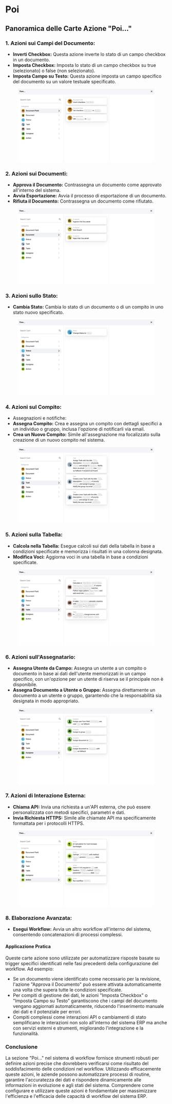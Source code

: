 # Poi

## Panoramica delle Carte Azione "Poi..."

### **1. Azioni sui Campi del Documento:**

* **Inverti Checkbox:** Questa azione inverte lo stato di un campo checkbox in un documento.
* **Imposta Checkbox:** Imposta lo stato di un campo checkbox su true (selezionato) o false (non selezionato).
* **Imposta Campo su Testo:** Questa azione imposta un campo specifico del documento su un valore testuale specificato.

<figure><img src="../../.gitbook/assets/then1.png" alt=""><figcaption></figcaption></figure>

### **2. Azioni sui Documenti:**

* **Approva il Documento:** Contrassegna un documento come approvato all'interno del sistema.
* **Avvia Esportazione:** Avvia il processo di esportazione di un documento.
* **Rifiuta il Documento:** Contrassegna un documento come rifiutato.

<figure><img src="../../.gitbook/assets/then2.png" alt=""><figcaption></figcaption></figure>

### **3. Azioni sullo Stato:**

* **Cambia Stato:** Cambia lo stato di un documento o di un compito in uno stato nuovo specificato.

<figure><img src="../../.gitbook/assets/then3.png" alt=""><figcaption></figcaption></figure>

### **4. Azioni sul Compito:**

* Assegnazioni e notifiche:
* **Assegna Compito:** Crea e assegna un compito con dettagli specifici a un individuo o gruppo, inclusa l'opzione di notificarli via email.
* **Crea un Nuovo Compito:** Simile all'assegnazione ma focalizzato sulla creazione di un nuovo compito nel sistema.

<figure><img src="../../.gitbook/assets/then4.png" alt=""><figcaption></figcaption></figure>

### **5. Azioni sulla Tabella:**

* **Calcola nella Tabella:** Esegue calcoli sui dati della tabella in base a condizioni specificate e memorizza i risultati in una colonna designata.
* **Modifica Voci:** Aggiorna voci in una tabella in base a condizioni specificate.

<figure><img src="../../.gitbook/assets/then5.png" alt=""><figcaption></figcaption></figure>

### **6. Azioni sull'Assegnatario:**

* **Assegna Utente da Campo:** Assegna un utente a un compito o documento in base ai dati dell'utente memorizzati in un campo specifico, con un'opzione per un utente di riserva se il principale non è disponibile.
* **Assegna Documento a Utente o Gruppo:** Assegna direttamente un documento a un utente o gruppo, garantendo che la responsabilità sia designata in modo appropriato.

<figure><img src="../../.gitbook/assets/then6.png" alt=""><figcaption></figcaption></figure>

### **7. Azioni di Interazione Esterna:**

* **Chiama API:** Invia una richiesta a un'API esterna, che può essere personalizzata con metodi specifici, parametri e dati.
* **Invia Richiesta HTTPS:** Simile alle chiamate API ma specificamente formattata per i protocolli HTTPS.

<figure><img src="../../.gitbook/assets/then7.png" alt=""><figcaption></figcaption></figure>

### **8. Elaborazione Avanzata:**

* **Esegui Workflow:** Avvia un altro workflow all'interno del sistema, consentendo concatenazioni di processi complessi.

#### Applicazione Pratica

Queste carte azione sono utilizzate per automatizzare risposte basate su trigger specifici identificati nelle fasi precedenti della configurazione del workflow. Ad esempio:

* Se un documento viene identificato come necessario per la revisione, l'azione "Approva il Documento" può essere attivata automaticamente una volta che supera tutte le condizioni specificate.
* Per compiti di gestione dei dati, le azioni "Imposta Checkbox" o "Imposta Campo su Testo" garantiscono che i campi del documento vengano aggiornati automaticamente, riducendo l'inserimento manuale dei dati e il potenziale per errori.
* Compiti complessi come interazioni API o cambiamenti di stato semplificano le interazioni non solo all'interno del sistema ERP ma anche con servizi esterni e strumenti, migliorando l'integrazione e la funzionalità.

### Conclusione

La sezione "Poi..." nel sistema di workflow fornisce strumenti robusti per definire azioni precise che dovrebbero verificarsi come risultato del soddisfacimento delle condizioni nel workflow. Utilizzando efficacemente queste azioni, le aziende possono automatizzare processi di routine, garantire l'accuratezza dei dati e rispondere dinamicamente alle informazioni in evoluzione e agli stati del sistema. Comprendere come configurare e utilizzare queste azioni è fondamentale per massimizzare l'efficienza e l'efficacia delle capacità di workflow del sistema ERP.
